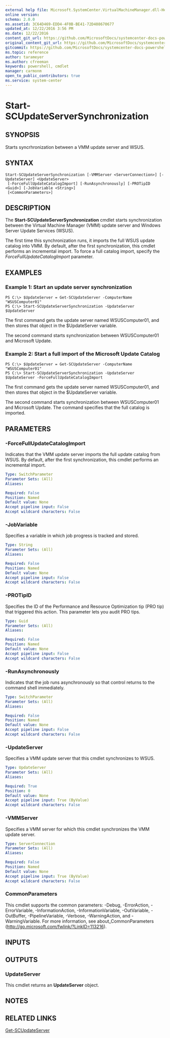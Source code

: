 ```yaml
---
external help file: Microsoft.SystemCenter.VirtualMachineManager.dll-Help.xml
online version: 
schema: 2.0.0
ms.assetid: 3C64D469-EDD4-4F0B-BE41-72D408670677
updated_at: 12/22/2016 3:56 PM
ms.date: 12/22/2016
content_git_url: https://github.com/MicrosoftDocs/systemcenter-docs-powershell/blob/live/systemcenter-cmdlets/SystemCenter2016/VirtualMachineManager/vlatest/Start-SCUpdateServerSynchronization.md
original_content_git_url: https://github.com/MicrosoftDocs/systemcenter-docs-powershell/blob/live/systemcenter-cmdlets/SystemCenter2016/VirtualMachineManager/vlatest/Start-SCUpdateServerSynchronization.md
gitcommit: https://github.com/MicrosoftDocs/systemcenter-docs-powershell/blob/96e5647587661652225fbdd2c797cd4d59d542bc/systemcenter-cmdlets/SystemCenter2016/VirtualMachineManager/vlatest/Start-SCUpdateServerSynchronization.md
ms.topic: reference
author: tarameyer
ms.author: cfreeman
keywords: powershell, cmdlet
manager: carmonm
open_to_public_contributors: true
ms.service: system-center
---
```


# Start-SCUpdateServerSynchronization

## SYNOPSIS
Starts syncrhronization between a VMM update server and WSUS.

## SYNTAX

```
Start-SCUpdateServerSynchronization [-VMMServer <ServerConnection>] [-UpdateServer] <UpdateServer>
 [-ForceFullUpdateCatalogImport] [-RunAsynchronously] [-PROTipID <Guid>] [-JobVariable <String>]
 [<CommonParameters>]
```

## DESCRIPTION
The **Start-SCUpdateServerSynchronization** cmdlet starts synchronization between the Virtual Machine Manager (VMM) update server and Windows Server Update Services (WSUS).

The first time this synchronization runs, it imports the full WSUS update catalog into VMM.
By default, after the first synchronization, this cmdlet performs an incremental import.
To force a full catalog import, specify the *ForceFullUpdateCatalogImport* parameter.

## EXAMPLES

### Example 1: Start an update server synchronization
```
PS C:\> $UpdateServer = Get-SCUpdateServer -ComputerName "WSUSComputer01"
PS C:\> Start-SCUpdateServerSynchronization -UpdateServer $UpdateServer
```

The first command gets the update server named WSUSComputer01, and then stores that object in the $UpdateServer variable.

The second command starts synchronization between WSUSComputer01 and Microsoft Update.

### Example 2: Start a full import of the Microsoft Update Catalog
```
PS C:\> $UpdateServer = Get-SCUpdateServer -ComputerName "WSUSComputer01"
PS C:\> Start-SCUpdateServerSynchronization -UpdateServer $UpdateServer -ForceFullUpdateCatalogImport
```

The first command gets the update server named WSUSComputer01, and then stores that object in the $UpdateServer variable.

The second command starts synchronization between WSUSComputer01 and Microsoft Update.
The command specifies that the full catalog is imported.

## PARAMETERS

### -ForceFullUpdateCatalogImport
Indicates that the VMM update server imports the full update catalog from WSUS.
By default, after the first synchronization, this cmdlet performs an incremental import.

```yaml
Type: SwitchParameter
Parameter Sets: (All)
Aliases: 

Required: False
Position: Named
Default value: None
Accept pipeline input: False
Accept wildcard characters: False
```

### -JobVariable
Specifies a variable in which job progress is tracked and stored.

```yaml
Type: String
Parameter Sets: (All)
Aliases: 

Required: False
Position: Named
Default value: None
Accept pipeline input: False
Accept wildcard characters: False
```

### -PROTipID
Specifies the ID of the Performance and Resource Optimization tip (PRO tip) that triggered this action.
This parameter lets you audit PRO tips.

```yaml
Type: Guid
Parameter Sets: (All)
Aliases: 

Required: False
Position: Named
Default value: None
Accept pipeline input: False
Accept wildcard characters: False
```

### -RunAsynchronously
Indicates that the job runs asynchronously so that control returns to the command shell immediately.

```yaml
Type: SwitchParameter
Parameter Sets: (All)
Aliases: 

Required: False
Position: Named
Default value: None
Accept pipeline input: False
Accept wildcard characters: False
```

### -UpdateServer
Specifies a VMM update server that this cmdlet synchronizes to WSUS.

```yaml
Type: UpdateServer
Parameter Sets: (All)
Aliases: 

Required: True
Position: 0
Default value: None
Accept pipeline input: True (ByValue)
Accept wildcard characters: False
```

### -VMMServer
Specifies a VMM server for which this cmdlet synchronizes the VMM update server.

```yaml
Type: ServerConnection
Parameter Sets: (All)
Aliases: 

Required: False
Position: Named
Default value: None
Accept pipeline input: True (ByValue)
Accept wildcard characters: False
```

### CommonParameters
This cmdlet supports the common parameters: -Debug, -ErrorAction, -ErrorVariable, -InformationAction, -InformationVariable, -OutVariable, -OutBuffer, -PipelineVariable, -Verbose, -WarningAction, and -WarningVariable. For more information, see about_CommonParameters (http://go.microsoft.com/fwlink/?LinkID=113216).

## INPUTS

## OUTPUTS

### UpdateServer
This cmdlet returns an **UpdateServer** object.

## NOTES

## RELATED LINKS

[Get-SCUpdateServer](xref:SystemCenter2016/VirtualMachineManager/vlatest/Get-SCUpdateServer.md)

